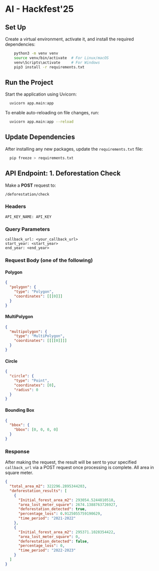 # AI - Hackfest'25

## Set Up

Create a virtual environment, activate it, and install the required dependencies:

```bash
    python3 -m venv venv
    source venv/bin/activate  # For Linux/macOS
    venv\Scripts\activate     # For Windows
    pip3 install -r requirements.txt
```

## Run the Project

Start the application using Uvicorn:

```bash
  uvicorn app.main:app
```

To enable auto-reloading on file changes, run:

```bash
  uvicorn app.main:app --reload
```

## Update Dependencies

After installing any new packages, update the `requirements.txt` file:

```bash
  pip freeze > requirements.txt
```

## API Endpoint: 1. Deforestation Check

Make a **POST** request to:

```http
/deforestation/check
```

### Headers

```http
API_KEY_NAME: API_KEY
```

### Query Parameters

```text
callback_url: <your_callback_url>
start_year: <start_year>
end_year: <end_year>
```

### Request Body (one of the following)

#### Polygon

```json
{
  "polygon": {
    "type": "Polygon",
    "coordinates": [[[0]]]
  }
}
```

#### MultiPolygon

```json
{
  "multipolygon": {
    "type": "MultiPolygon",
    "coordinates": [[[[0]]]]
  }
}
```

#### Circle

```json
{
  "circle": {
    "type": "Point",
    "coordinates": [0],
    "radius": 0
  }
}
```

#### Bounding Box

```json
{
  "bbox": {
    "bbox": [0, 0, 0, 0]
  }
}
```

### Response

After making the request, the result will be sent to your specified `callback_url` via a POST request once processing is complete. All area in square meter.

```json
{
  "total_area_m2": 322296.2895344203,
  "deforestation_results": [
    {
      "Initial_forest_area_m2": 293054.5244810518,
      "area_lost_meter_square": 2674.1388763726927,
      "deforestation_detected": true,
      "percentage_loss": 0.9125055759190629,
      "time_period": "2021-2022"
    },
    {
      "Initial_forest_area_m2": 295371.1028354422,
      "area_lost_meter_square": 0,
      "deforestation_detected": false,
      "percentage_loss": 0,
      "time_period": "2022-2023"
    }
  ]
}
```
